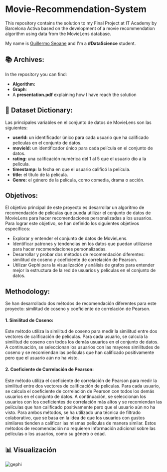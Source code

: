 # Movie-Recommendation-System
This repository contains the solution to my Final Project at IT Academy by Barcelona Activa based on the development of a movie recommendation algorithm using data from the MovieLens database.

My name is [Guillermo Seoane](https://www.linkedin.com/in/guilleseoane/) and I'm a **#DataScience** student.

## 📚 Archives:
In the repository you can find:
* **Algorithm:** 
* **Graph**: 
* A **presentation.pdf** explaining how I have reach the solution

## 🦾 Dataset Dictionary:
Las principales variables en el conjunto de datos de MovieLens son las siguientes:

* **userId:** un identificador único para cada usuario que ha calificado películas en el conjunto de datos.
* **movieId:** un identificador único para cada película en el conjunto de datos.
* **rating:** una calificación numérica del 1 al 5 que el usuario dio a la película.
* **timestamp:** la fecha en que el usuario calificó la película.
* **title:** el título de la película.
* **Genre:** el género de la película, como comedia, drama o acción.

## Objetivos:
El objetivo principal de este proyecto es desarrollar un algoritmo de recomendación de películas que pueda utilizar el conjunto de datos de MovieLens para hacer recomendaciones personalizadas a los usuarios. Para lograr este objetivo, se han definido los siguientes objetivos específicos:
* Explorar y entender el conjunto de datos de MovieLens.
* Identificar patrones y tendencias en los datos que puedan utilizarse para hacer recomendaciones personalizadas.
* Desarrollar y probar dos métodos de recomendación diferentes: similitud de coseno y coeficiente de correlación de Pearson.
* Utilizar Gephi para la visualización y análisis de grafos para entender mejor la estructura de la red de usuarios y películas en el conjunto de datos.

## Methodology:
Se han desarrollado dos métodos de recomendación diferentes para este proyecto: similitud de coseno y coeficiente de correlación de Pearson.

#### 1. Similitud de Coseno: 
Este método utiliza la similitud de coseno para medir la similitud entre dos vectores de calificación de películas. Para cada usuario, se calcula la similitud de coseno con todos los demás usuarios en el conjunto de datos. A continuación, se seleccionan los usuarios con las mayores similitudes de coseno y se recomiendan las películas que han calificado positivamente pero que el usuario aún no ha visto.

#### 2. Coeficiente de Correlación de Pearson: 
Este método utiliza el coeficiente de correlación de Pearson para medir la similitud entre dos vectores de calificación de películas. Para cada usuario, se calcula el coeficiente de correlación de Pearson con todos los demás usuarios en el conjunto de datos. A continuación, se seleccionan los usuarios con los coeficientes de correlación más altos y se recomiendan las películas que han calificado positivamente pero que el usuario aún no ha visto.
Para ambos métodos, se ha utilizado una técnica de filtrado colaborativo, que se basa en la idea de que los usuarios con gustos similares tienden a calificar las mismas películas de manera similar. Estos métodos de recomendación no requieren información adicional sobre las películas o los usuarios, como su género o edad.

## 📊 Visualización
![gephi](https://user-images.githubusercontent.com/29567860/226389137-51c2bc97-a404-44d9-8073-0ba9e854a870.png)


